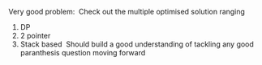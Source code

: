 Very good problem:
​
Check out the multiple optimised solution ranging
1. DP
2. 2 pointer
3. Stack based
​
Should build a good understanding of tackling any
good paranthesis question moving forward